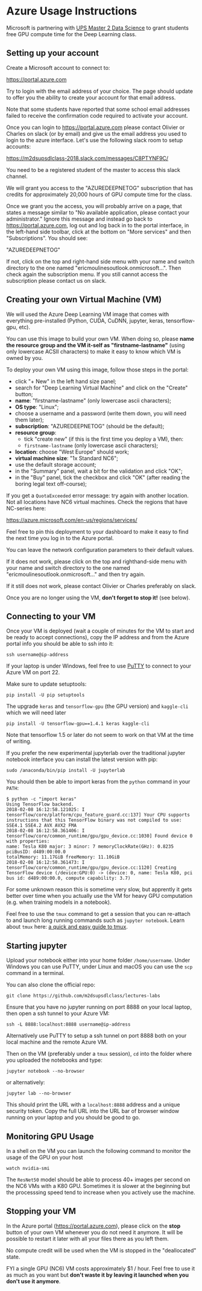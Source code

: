 # Azure Usage Instructions

Microsoft is partnering with [UPS Master 2 Data Science](
http://datascience-x-master-paris-saclay.fr/) to grant students
free GPU compute time for the Deep Learning class.

## Setting up your account

Create a Microsoft account to connect to:

https://portal.azure.com

Try to login with the email address of your choice. The page should
update to offer you the ability to create your account for that email
address.

Note that some students have reported that some school email addresses
failed to receive the confirmation code required to activate your
account.

Once you can login to https://portal.azure.com please contact Olivier or
Charles on slack (or by email) and give us the email address you used to
login to the azure interface. Let's use the following slack room to
setup accounts:

https://m2dsupsdlclass-2018.slack.com/messages/C8PTYNF9C/

You need to be a registered student of the master to access this slack
channel.

We will grant you access to the "AZUREDEEPNETOG" subscription
that has credits for approximately 20,000 hours of GPU compute time for
the class.

Once we grant you the access, you will probably arrive on a page, that
states a message similar to "No available application, please contact
your administrator." Ignore this message and instead go back to
https://portal.azure.com, log out and log back in to the portal
interface, in the left-hand side toolbar, click at the bottom on "More
services" and then "Subscriptions". You should see:

"AZUREDEEPNETOG"

If not, click on the top and right-hand side menu with your name and
switch directory to the one named "ericmoulinesoutlook.onmicrosoft...".
Then check again the subscription menu. If you still cannot access the
subscription please contact us on slack.


## Creating your own Virtual Machine (VM)

We will used the Azure Deep Learning VM image that comes with everything
pre-installed (Python, CUDA, CuDNN, jupyter, keras, tensorflow-gpu,
 etc).

You can use this image to build your own VM. When doing so, please
**name the resource group and the VM it-self as "firstname-lastname"**
(using only lowercase ACSII characters) to make it easy to know which VM
is owned by you.

To deploy your own VM using this image, follow those steps in the
portal:

- click "+ New" in the left hand size panel;
- search for "Deep Learning Virtual Machine" and click on the "Create"
  button;
- **name**: "firstname-lastname" (only lowercase ascii characters);
- **OS type**: "Linux";
- choose a username and a password (write them down, you will need them
  later);
- **subscription**: "AZUREDEEPNETOG" (should be the default);
- **resource group**:
  - tick "create new" (if this is the first time you deploy a VM), then:
  - `firstname-lastname` (only lowercase ascii characters);
- **location**: choose "West Europe" should work;
- **virtual machine size**: "1x Standard NC6";
- use the default storage account;
- in the "Summary" panel, wait a bit for the validation and click "OK";
- in the "Buy" panel, tick the checkbox and click "OK" (after reading
  the boring legal text off-course);

If you get a `QuotaExceeded` error message: try again with another location.
Not all locations have NC6 virtual machines. Check the regions that have
NC-series here:

https://azure.microsoft.com/en-us/regions/services/

Feel free to pin this deployment to your dashboard to make it easy to
find the next time you log in to the Azure portal.

You can leave the network configuration parameters to their default
values.

If it does not work, please click on the top and righthand-side menu
with your name and switch directory to the one named
"ericmoulinesoutlook.onmicrosoft..." and then try again.

If it still does not work, please contact Olivier or Charles preferably
on slack.

Once you are no longer using the VM, **don't forget to stop it!** (see
below).


## Connecting to your VM

Once your VM is deployed (wait a couple of minutes for the VM to start
and be ready to accept connections), copy the IP address and from the
Azure portal info you should be able to ssh into it:

    ssh username@ip-address

If your laptop is under Windows, feel free to use
[PuTTY](http://www.chiark.greenend.org.uk/~sgtatham/putty/) to connect
to your Azure VM on port 22.

Make sure to update setuptools:

    pip install -U pip setuptools

The upgrade `keras` and `tensorflow-gpu` (the GPU version) and  `kaggle-cli`
which we will need later

    pip install -U tensorflow-gpu==1.4.1 keras kaggle-cli

Note that tensorflow 1.5 or later do not seem to work on that VM at the
time of writing.

If you prefer the new experimental jupyterlab over the traditional
jupyter notebook interface you can install the latest version with pip:

    sudo /anaconda/bin/pip install -U jupyterlab

You should then be able to import keras from the `python` command in
your `PATH`:

    $ python -c "import keras"
    Using TensorFlow backend.
    2018-02-08 16:12:58.121025: I tensorflow/core/platform/cpu_feature_guard.cc:137] Your CPU supports instructions that this TensorFlow binary was not compiled to use: SSE4.1 SSE4.2 AVX AVX2 FMA
    2018-02-08 16:12:58.361406: I tensorflow/core/common_runtime/gpu/gpu_device.cc:1030] Found device 0 with properties: 
    name: Tesla K80 major: 3 minor: 7 memoryClockRate(GHz): 0.8235
    pciBusID: d489:00:00.0
    totalMemory: 11.17GiB freeMemory: 11.10GiB
    2018-02-08 16:12:58.361473: I tensorflow/core/common_runtime/gpu/gpu_device.cc:1120] Creating TensorFlow device (/device:GPU:0) -> (device: 0, name: Tesla K80, pci bus id: d489:00:00.0, compute capability: 3.7)


For some unknown reason this is sometime very slow, but apprently it
gets better over time when you actually use the VM for heavy GPU
computation (e.g. when training models in a notebook).

Feel free to use the `tmux` command to get a session that you can
re-attach to and launch long running commands such as `jupyter
notebook`. Learn about `tmux` here: [a quick and easy guide to tmux](
http://www.hamvocke.com/blog/a-quick-and-easy-guide-to-tmux/).

## Starting jupyter

Upload your notebook either into your home folder `/home/username`.
Under Windows you can use PuTTY, under Linux and macOS you can use the
`scp` command in a terminal.

You can also clone the official repo:

    git clone https://github.com/m2dsupsdlclass/lectures-labs

Ensure that you have no jupyter running on port 8888 on your local
laptop, then open a ssh tunnel to your Azure VM:

    ssh -L 8888:localhost:8888 username@ip-address

Alternatively use PuTTY to setup a ssh tunnel on port 8888 both on your
local machine and the remote Azure VM.

Then on the VM (preferably under a `tmux` session), `cd` into the folder
where you uploaded the notebooks and type:

    jupyter notebook --no-browser

or alternatively:

    jupyter lab --no-browser

This should print the URL with a `localhost:8888` address and a unique
security token. Copy the full URL into the URL bar of browser window
running on your laptop and you should be good to go.


## Monitoring GPU Usage

In a shell on the VM you can launch the following command to monitor the
usage of the GPU on your host

    watch nvidia-smi

The `ResNet50` model should be able to process 40+ images per second on
the NC6 VMs with a K80 GPU. Sometimes it is slower at the beginning but
the processsing speed tend to increase when you actively use the
machine.

## Stopping your VM

In the Azure portal (https://portal.azure.com), please click on the
**stop** button of your own VM whenever you do not need it anymore. It
will be possible to restart it later with all your files there as you
left them.

No compute credit will be used when the VM is stopped in the
"deallocated" state.

FYI a single GPU (NC6) VM costs approximately $1 / hour. Feel free to
use it as much as you want but **don't waste it by leaving it launched
when you don't use it anymore**.
